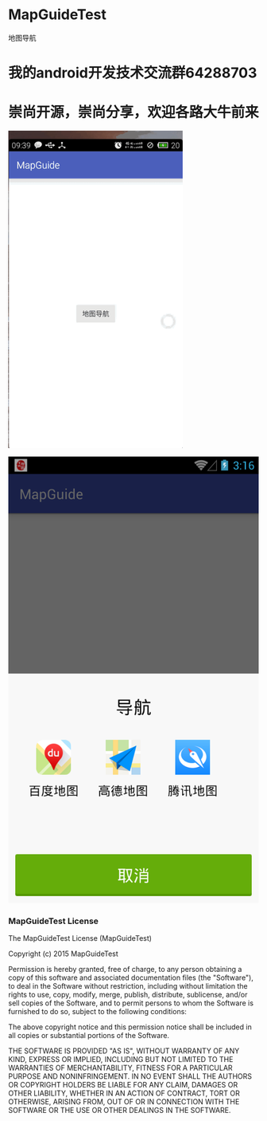 # MapGuideTest


地图导航


# 我的android开发技术交流群64288703
# 崇尚开源，崇尚分享，欢迎各路大牛前来

![](https://github.com/CrazyTT/MapGuideTest/blob/master/pic/1232131312.gif?raw=true)

![](https://github.com/CrazyTT/MapGuideTest/blob/master/pic/device-2016-01-11-111638.png?raw=true)



### MapGuideTest License

The MapGuideTest License (MapGuideTest)

Copyright (c) 2015 MapGuideTest

Permission is hereby granted, free of charge, to any person obtaining a copy
of this software and associated documentation files (the "Software"), to deal
in the Software without restriction, including without limitation the rights
to use, copy, modify, merge, publish, distribute, sublicense, and/or sell
copies of the Software, and to permit persons to whom the Software is
furnished to do so, subject to the following conditions:

The above copyright notice and this permission notice shall be included in all
copies or substantial portions of the Software.

THE SOFTWARE IS PROVIDED "AS IS", WITHOUT WARRANTY OF ANY KIND, EXPRESS OR
IMPLIED, INCLUDING BUT NOT LIMITED TO THE WARRANTIES OF MERCHANTABILITY,
FITNESS FOR A PARTICULAR PURPOSE AND NONINFRINGEMENT. IN NO EVENT SHALL THE
AUTHORS OR COPYRIGHT HOLDERS BE LIABLE FOR ANY CLAIM, DAMAGES OR OTHER
LIABILITY, WHETHER IN AN ACTION OF CONTRACT, TORT OR OTHERWISE, ARISING FROM,
OUT OF OR IN CONNECTION WITH THE SOFTWARE OR THE USE OR OTHER DEALINGS IN THE
SOFTWARE.
```
